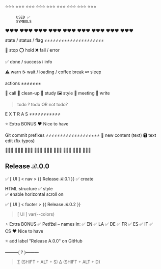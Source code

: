 ⭐⭐⭐   ⭐⭐⭐   ⭐⭐⭐
⭐⭐⭐   ⭐⭐⭐   ⭐⭐⭐
⭐⭐⭐   ⭐⭐⭐   ⭐⭐⭐


         USED ✅
         SYMBOLS


❤️❤️❤️   ❤️❤️❤️   ❤️❤️❤️
❤️❤️❤️   ❤️❤️❤️   ❤️❤️❤️
❤️❤️❤️   ❤️❤️❤️   ❤️❤️❤️




state / status / flag
≠≠≠≠≠≠≠≠≠≠≠≠≠≠≠≠≠≠≠≠≠

  🛑  stop
  ⭕  hold
  ❌  fail / error

  ✅  done / success
  ℹ️  info

  ⚠️  warn
  ☕️  wait / loading / coffee break
  💤  sleep




actions
≠≠≠≠≠≠≠

  📳  call
  🧽  clean-up
  📖  study
  🖼  style
  👯  meeting
  📄  write
  >   todo
  ?   todo OR not todo?




E X T R A S
≠≠≠≠≠≠≠≠≠≠≠

  ⭐  Extra BONUS
  ❤️  Nice to have




Git commit prefixes
≠≠≠≠≠≠≠≠≠≠≠≠≠≠≠≠≠≠≠
📄 new content (text)
🆃 text edit (fix typos)












🔽🔽🔽  🔽🔽🔽  🔽🔽🔽
🔽🔽🔽  🔽🔽🔽  🔽🔽🔽
🔽🔽🔽  🔽🔽🔽  🔽🔽🔽




Release ℬ.0.0
--------------
✅ [ UI ] < nav >      {{ Release ℬ.0.1 }}
    ✅ create <nav> HTML structure
    ✅ style <nav>
    ✅ enable horizontal scroll on <nav>

✅ [ UI ] < footer >    {{ Release ℬ.0.2 }}
> [ UI ] var(--colors)

⭐  Extra BONUS
    ✅ Petřžel – names in:
      ✅ EN
      ✅ LA
      ✅ DE
      ✅ FR
      ✅ ES
      ✅ IT
      ✅ CS
❤️  Nice to have







































⭐ add label "Release A.0.0" on GitHub

———( ? )———
> ∑ (SHIFT + ALT + S)
> ∆ (SHIFT + ALT + D)






































